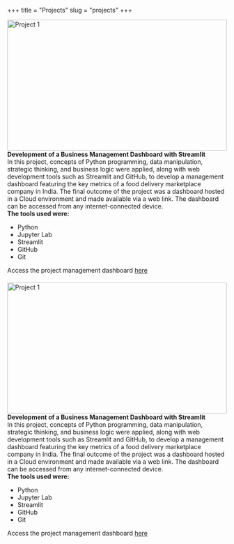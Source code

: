 +++
title = "Projects"
slug = "projects"
+++

<div style="display: flex; justify-content: space-between; gap: 20px; flex-wrap: wrap;">

  <div style="flex: 1; min-width: 300px;">
        <img src='/images/project1.jpeg' alt='Project 1' style='width: 100%; height: 300px; object-fit: fill;'><br>
    <strong>Development of a Business Management Dashboard with Streamlit</strong><br>
    In this project, concepts of Python programming, data manipulation, strategic thinking,
     and business logic were applied, along with web development tools such as Streamlit 
     and GitHub, to develop a management dashboard featuring the key metrics of a food 
     delivery marketplace company in India. The final outcome of the project was a dashboard 
     hosted in a Cloud environment and made available via a web link. The dashboard can be accessed 
     from any internet-connected device.<br>
 <strong>The tools used were:</strong>
    <ul>
        <li>Python</li>
        <li>Jupyter Lab</li>
        <li>Streamlit</li>
        <li>GitHub</li>
        <li>Git</li>
    </ul>
    Access the project management dashboard <a href='https://thiago-feres-curry-company.streamlit.app/' target='_blank' rel='noopener noreferrer'>here</a>
  </div>


<div style="flex: 1; min-width: 300px;">
        <img src='/images/project2.jpeg' alt='Project 1' style='width: 100%; height: 300px; object-fit: fill;'><br>
    <strong>Development of a Business Management Dashboard with Streamlit</strong><br>
    In this project, concepts of Python programming, data manipulation, strategic thinking,
     and business logic were applied, along with web development tools such as Streamlit 
     and GitHub, to develop a management dashboard featuring the key metrics of a food 
     delivery marketplace company in India. The final outcome of the project was a dashboard 
     hosted in a Cloud environment and made available via a web link. The dashboard can be accessed 
     from any internet-connected device.<br>
 <strong>The tools used were:</strong>
    <ul>
        <li>Python</li>
        <li>Jupyter Lab</li>
        <li>Streamlit</li>
        <li>GitHub</li>
        <li>Git</li>
    </ul>
    Access the project management dashboard <a href='https://thiago-feres-curry-company.streamlit.app/' target='_blank' rel='noopener noreferrer'>here</a>
  </div>
